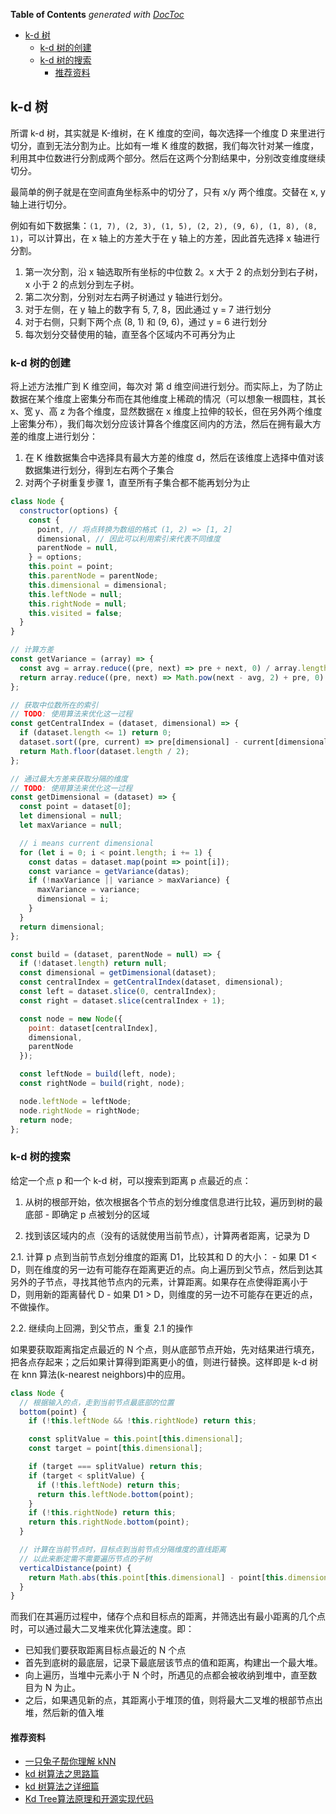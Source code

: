 <!-- START doctoc generated TOC please keep comment here to allow auto update -->
<!-- DON'T EDIT THIS SECTION, INSTEAD RE-RUN doctoc TO UPDATE -->
**Table of Contents**  *generated with [DocToc](https://github.com/thlorenz/doctoc)*

- [k-d 树](#k-d-%E6%A0%91)
  - [k-d 树的创建](#k-d-%E6%A0%91%E7%9A%84%E5%88%9B%E5%BB%BA)
  - [k-d 树的搜索](#k-d-%E6%A0%91%E7%9A%84%E6%90%9C%E7%B4%A2)
    - [推荐资料](#%E6%8E%A8%E8%8D%90%E8%B5%84%E6%96%99)

<!-- END doctoc generated TOC please keep comment here to allow auto update -->

## k-d 树

所谓 k-d 树，其实就是 K-维树，在 K 维度的空间，每次选择一个维度 D 来里进行切分，直到无法分割为止。比如有一堆 K 维度的数据，我们每次针对某一维度，利用其中位数进行分割成两个部分。然后在这两个分割结果中，分别改变维度继续切分。

最简单的例子就是在空间直角坐标系中的切分了，只有 x/y 两个维度。交替在 x, y 轴上进行切分。

例如有如下数据集：`(1, 7), (2, 3), (1, 5), (2, 2), (9, 6), (1, 8), (8, 1)`，可以计算出，在 x 轴上的方差大于在 y 轴上的方差，因此首先选择 x 轴进行分割。

1. 第一次分割，沿 x 轴选取所有坐标的中位数 2。x 大于 2 的点划分到右子树，x 小于 2 的点划分到左子树。
2. 第二次分割，分别对左右两子树通过 y 轴进行划分。
  1. 对于左侧，在 y 轴上的数字有 5, 7, 8，因此通过 y = 7 进行划分
  2. 对于右侧，只剩下两个点 (8, 1) 和 (9, 6)，通过 y = 6 进行划分
3. 每次划分交替使用的轴，直至各个区域内不可再分为止

### k-d 树的创建

将上述方法推广到 K 维空间，每次对 第 d 维空间进行划分。而实际上，为了防止数据在某个维度上密集分布而在其他维度上稀疏的情况（可以想象一根圆柱，其长 x、宽 y、高 z 为各个维度，显然数据在 x 维度上拉伸的较长，但在另外两个维度上密集分布），我们每次划分应该计算各个维度区间内的方法，然后在拥有最大方差的维度上进行划分：

1. 在 K 维数据集合中选择具有最大方差的维度 d，然后在该维度上选择中值对该数据集进行划分，得到左右两个子集合
2. 对两个子树重复步骤 1，直至所有子集合都不能再划分为止

```javascript
class Node {
  constructor(options) {
    const {
      point, // 将点转换为数组的格式 (1, 2) => [1, 2]
      dimensional, // 因此可以利用索引来代表不同维度
      parentNode = null,
    } = options;
    this.point = point;
    this.parentNode = parentNode;
    this.dimensional = dimensional;
    this.leftNode = null;
    this.rightNode = null;
    this.visited = false;
  }
}

// 计算方差
const getVariance = (array) => {
  const avg = array.reduce((pre, next) => pre + next, 0) / array.length;
  return array.reduce((pre, next) => Math.pow(next - avg, 2) + pre, 0) / array.length;
};

// 获取中位数所在的索引
// TODO: 使用算法来优化这一过程
const getCentralIndex = (dataset, dimensional) => {
  if (dataset.length <= 1) return 0;
  dataset.sort((pre, current) => pre[dimensional] - current[dimensional]);
  return Math.floor(dataset.length / 2);
};

// 通过最大方差来获取分隔的维度
// TODO: 使用算法来优化这一过程
const getDimensional = (dataset) => {
  const point = dataset[0];
  let dimensional = null;
  let maxVariance = null;

  // i means current dimensional
  for (let i = 0; i < point.length; i += 1) {
    const datas = dataset.map(point => point[i]);
    const variance = getVariance(datas);
    if (!maxVariance || variance > maxVariance) {
      maxVariance = variance;
      dimensional = i;
    }
  }
  return dimensional;
};

const build = (dataset, parentNode = null) => {
  if (!dataset.length) return null;
  const dimensional = getDimensional(dataset);
  const centralIndex = getCentralIndex(dataset, dimensional);
  const left = dataset.slice(0, centralIndex);
  const right = dataset.slice(centralIndex + 1);

  const node = new Node({
    point: dataset[centralIndex],
    dimensional,
    parentNode
  });

  const leftNode = build(left, node);
  const rightNode = build(right, node);

  node.leftNode = leftNode;
  node.rightNode = rightNode;
  return node;
};
```

### k-d 树的搜索

给定一个点 p 和一个 k-d 树，可以搜索到距离 p 点最近的点：

1. 从树的根部开始，依次根据各个节点的划分维度信息进行比较，遍历到树的最底部 - 即确定 p 点被划分的区域

2. 找到该区域内的点（没有的话就使用当前节点），计算两者距离，记录为 D

  2.1. 计算 p 点到当前节点划分维度的距离 D1，比较其和 D 的大小：
    - 如果 D1 < D，则在维度的另一边有可能存在距离更近的点。向上遍历到父节点，然后到达其另外的子节点，寻找其他节点内的元素，计算距离。如果存在点使得距离小于 D，则用新的距离替代 D
    - 如果 D1 > D，则维度的另一边不可能存在更近的点，不做操作。

  2.2. 继续向上回溯，到父节点，重复 2.1 的操作

如果要获取距离指定点最近的 N 个点，则从底部节点开始，先对结果进行填充，把各点存起来；之后如果计算得到距离更小的值，则进行替换。这样即是 k-d 树在 knn 算法(k-nearest neighbors)中的应用。

```javascript
class Node {
  // 根据输入的点，走到当前节点最底部的位置
  bottom(point) {
    if (!this.leftNode && !this.rightNode) return this;

    const splitValue = this.point[this.dimensional];
    const target = point[this.dimensional];

    if (target === splitValue) return this;
    if (target < splitValue) {
      if (!this.leftNode) return this;
      return this.leftNode.bottom(point);
    }
    if (!this.rightNode) return this;
    return this.rightNode.bottom(point);
  }

  // 计算在当前节点时，目标点到当前节点分隔维度的直线距离
  // 以此来断定需不需要遍历节点的子树
  verticalDistance(point) {
    return Math.abs(this.point[this.dimensional] - point[this.dimensional]);
  }
}
```

而我们在其遍历过程中，储存个点和目标点的距离，并筛选出有最小距离的几个点时，可以通过最大二叉堆来优化算法速度。即：

- 已知我们要获取距离目标点最近的 N 个点
- 首先到底树的最底层，记录下最底层该节点的值和距离，构建出一个最大堆。
- 向上遍历，当堆中元素小于 N 个时，所遇见的点都会被收纳到堆中，直至数目为 N 为止。
- 之后，如果遇见新的点，其距离小于堆顶的值，则将最大二叉堆的根部节点出堆，然后新的值入堆

#### 推荐资料

- [一只兔子帮你理解 kNN](https://www.joinquant.com/view/community/detail/a98b7021e7391c62f6369207242700b2)
- [kd 树算法之思路篇](https://www.joinquant.com/post/2627)
- [kd 树算法之详细篇](https://www.joinquant.com/post/2843)
- [Kd Tree算法原理和开源实现代码](https://my.oschina.net/keyven/blog/221792)